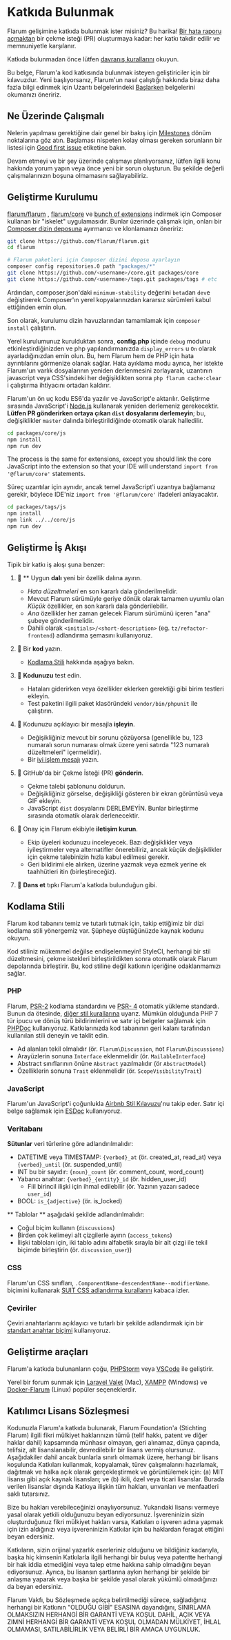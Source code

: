 # Katkıda Bulunmak

Flarum gelişimine katkıda bulunmak ister misiniz? Bu harika! [Bir hata raporu açmaktan](bugs.md) bir çekme isteği (PR) oluşturmaya kadar: her katkı takdir edilir ve memnuniyetle karşılanır.

Katkıda bulunmadan önce lütfen [davranış kurallarını](code-of-conduct.md) okuyun.

Bu belge, Flarum'a kod katkısında bulunmak isteyen geliştiriciler için bir kılavuzdur. Yeni başlıyorsanız, Flarum'un nasıl çalıştığı hakkında biraz daha fazla bilgi edinmek için Uzantı belgelerindeki [Başlarken](/extend/start.md) belgelerini okumanızı öneririz.

## Ne Üzerinde Çalışmalı

Nelerin yapılması gerektiğine dair genel bir bakış için [Milestones](https://github.com/flarum/core/milestones) dönüm noktalarına göz atın. Başlaması nispeten kolay olması gereken sorunların bir listesi için [Good first issue](https://github.com/flarum/core/labels/Good%20first%20issue) etiketine bakın.

Devam etmeyi ve bir şey üzerinde çalışmayı planlıyorsanız, lütfen ilgili konu hakkında yorum yapın veya önce yeni bir sorun oluşturun. Bu şekilde değerli çalışmalarınızın boşuna olmamasını sağlayabiliriz.

## Geliştirme Kurulumu

[flarum/flarum](https://github.com/flarum/flarum) , [flarum/core](https://github.com/flarum/core) ve [bunch of extensions](https://github.com/flarum) indirmek için Composer kullanan bir "iskelet" uygulamasıdır. Bunlar üzerinde çalışmak için, onları bir [Composer dizin deposuna](https://getcomposer.org/doc/05-repositories.md#path) ayırmanızı ve klonlamanızı öneririz:

```bash
git clone https://github.com/flarum/flarum.git
cd flarum

# Flarum paketleri için Composer dizini deposu ayarlayın
composer config repositories.0 path "packages/*"
git clone https://github.com/<username>/core.git packages/core
git clone https://github.com/<username>/tags.git packages/tags # etc
```

Ardından, composer.json'daki `minimum-stability` değerini `beta`dan `dev`e değiştirerek Composer'ın yerel kopyalarınızdan kararsız sürümleri kabul ettiğinden emin olun.

Son olarak, kurulumu dizin havuzlarından tamamlamak için `composer install` çalıştırın.

Yerel kurulumunuz kurulduktan sonra, **config.php** içinde `debug` modunu etkinleştirdiğinizden ve php yapılandırmanızda `display_errors` u `On` olarak ayarladığınızdan emin olun. Bu, hem Flarum hem de PHP için hata ayrıntılarını görmenize olanak sağlar. Hata ayıklama modu ayrıca, her istekte Flarum'un varlık dosyalarının yeniden derlenmesini zorlayarak, uzantının javascript veya CSS'sindeki her değişiklikten sonra `php flarum cache:clear` i çalıştırma ihtiyacını ortadan kaldırır.

Flarum'un ön uç kodu ES6'da yazılır ve JavaScript'e aktarılır. Geliştirme sırasında JavaScript'i [Node.js](https://nodejs.org/) kullanarak yeniden derlemeniz gerekecektir. **Lütfen PR gönderirken ortaya çıkan `dist` dosyalarını derlemeyin**; bu, değişiklikler `master` dalında birleştirildiğinde otomatik olarak halledilir.

```bash
cd packages/core/js
npm install
npm run dev
```

The process is the same for extensions, except you should link the core JavaScript into the extension so that your IDE will understand `import from '@flarum/core'` statements.

Süreç uzantılar için aynıdır, ancak temel JavaScript'i uzantıya bağlamanız gerekir, böylece IDE'niz `import from '@flarum/core'` ifadeleri anlayacaktır.

```bash
cd packages/tags/js
npm install
npm link ../../core/js
npm run dev
```

## Geliştirme İş Akışı

Tipik bir katkı iş akışı şuna benzer:
	
1. 🌳 ** Uygun **dalı** yeni bir özellik dalına ayırın.
     * *Hata düzeltmeleri* en son kararlı dala gönderilmelidir.
     * Mevcut Flarum sürümüyle geriye dönük olarak tamamen uyumlu olan *Küçük* özellikler, en son kararlı dala gönderilebilir.
     * *Ana* özellikler her zaman gelecek Flarum sürümünü içeren "ana" şubeye gönderilmelidir.
     * Dahili olarak `<initials>/<short-description>` (eg. `tz/refactor-frontend`) adlandırma şemasını kullanıyoruz.

2. 🔨 Bir **kod** yazın.
     * [Kodlama Stili](#Kodlama-Stili) hakkında aşağıya bakın.
	
3. 🚦 **Kodunuzu** test edin.
     * Hataları giderirken veya özellikler eklerken gerektiği gibi birim testleri ekleyin.
     * Test paketini ilgili paket klasöründeki `vendor/bin/phpunit` ile çalıştırın.
	 
<!--
    * See [here](link-to-core/tests/README.md) for more information about testing in Flarum.
-->
4. 💾 Kodunuzu açıklayıcı bir mesajla **işleyin**.
     * Değişikliğiniz mevcut bir sorunu çözüyorsa (genellikle bu, 123 numaralı sorun numarası olmak üzere yeni satırda "123 numaralı düzeltmeleri" içermelidir).
     * Bir [iyi işlem mesajı](https://tbaggery.com/2008/04/19/a-note-about-git-commit-messages.html) yazın.

5. 🎁 GitHub'da bir Çekme İsteği (PR) **gönderin**.
     * Çekme talebi şablonunu doldurun.
     * Değişikliğiniz görselse, değişikliği gösteren bir ekran görüntüsü veya GIF ekleyin.
     * JavaScript `dist` dosyalarını DERLEMEYİN. Bunlar birleştirme sırasında otomatik olarak derlenecektir.

6. 🤝 Onay için Flarum ekibiyle **iletişim kurun**.
     * Ekip üyeleri kodunuzu inceleyecek. Bazı değişiklikler veya iyileştirmeler veya alternatifler önerebiliriz, ancak küçük değişiklikler için çekme talebinizin hızla kabul edilmesi gerekir.
     * Geri bildirimi ele alırken, üzerine yazmak veya ezmek yerine ek taahhütleri itin (birleştireceğiz).

7. 🕺 **Dans et** tıpkı Flarum'a katkıda bulunduğun gibi.

## Kodlama Stili

Flarum kod tabanını temiz ve tutarlı tutmak için, takip ettiğimiz bir dizi kodlama stili yönergemiz var. Şüpheye düştüğünüzde kaynak kodunu okuyun.

Kod stiliniz mükemmel değilse endişelenmeyin! StyleCI, herhangi bir stil düzeltmesini, çekme istekleri birleştirildikten sonra otomatik olarak Flarum depolarında birleştirir. Bu, kod stiline değil katkının içeriğine odaklanmamızı sağlar.

### PHP

Flarum, [PSR-2](https://github.com/php-fig/fig-standards/blob/master/accepted/PSR-2-coding-style-guide.md) kodlama standardını ve [PSR- 4](https://github.com/php-fig/fig-standards/blob/master/accepted/PSR-4-autoloader.md) otomatik yükleme standardı. Bunun da ötesinde, [diğer stil kurallarına](https://github.com/flarum/core/blob/master/.styleci.yml) uyarız. Mümkün olduğunda PHP 7 tür ipucu ve dönüş türü bildirimlerini ve satır içi belgeler sağlamak için [PHPDoc](https://docs.phpdoc.org/) kullanıyoruz. Katkılarınızda kod tabanının geri kalanı tarafından kullanılan stili deneyin ve taklit edin.

* Ad alanları tekil olmalıdır (ör. `Flarum\Discussion`, not `Flarum\Discussions`)
* Arayüzlerin sonuna `Interface` eklenmelidir (ör. `MailableInterface`)
* Abstract sınıflarının önüne `Abstract` yazılmalıdır (ör `AbstractModel`)
* Özelliklerin sonuna `Trait` eklenmelidir (ör. `ScopeVisibilityTrait`)

### JavaScript

Flarum'un JavaScript'i çoğunlukla [Airbnb Stil Kılavuzu](https://github.com/airbnb/javascript)'nu takip eder. Satır içi belge sağlamak için [ESDoc](https://esdoc.org/manual/tags.html) kullanıyoruz.

### Veritabanı

**Sütunlar** veri türlerine göre adlandırılmalıdır:
* DATETIME veya TIMESTAMP: `{verbed}_at` (ör. created_at, read_at) veya `{verbed}_until` (ör. suspended_until)
* INT bu bir sayıdır: `{noun}_count` (ör. comment_count, word_count)
* Yabancı anahtar: `{verbed}_{entity}_id` (ör. hidden_user_id)
     * Fiil birincil ilişki için ihmal edilebilir (ör. Yazının yazarı sadece `user_id`)
* BOOL: `is_{adjective}` (ör. is_locked)

** Tablolar ** aşağıdaki şekilde adlandırılmalıdır:
* Çoğul biçim kullanın (`discussions`)
* Birden çok kelimeyi alt çizgilerle ayırın (`access_tokens`)
* İlişki tabloları için, iki tablo adını alfabetik sırayla bir alt çizgi ile tekil biçimde birleştirin (ör. `discussion_user`))

### CSS

Flarum'un CSS sınıfları, `.ComponentName-descendentName--modifierName`. biçimini kullanarak [SUIT CSS adlandırma kurallarını](https://github.com/suitcss/suit/blob/master/doc/naming-conventions.md) kabaca izler.

### Çeviriler

Çeviri anahtarlarını açıklayıcı ve tutarlı bir şekilde adlandırmak için bir [standart anahtar biçimi](/extend/i18n.md#appendix-a-standard-key-format) kullanıyoruz.

## Geliştirme araçları

Flarum'a katkıda bulunanların çoğu, [PHPStorm](https://www.jetbrains.com/phpstorm/download/) veya [VSCode](https://code.visualstudio.com/) ile geliştirir.

Yerel bir forum sunmak için [Laravel Valet](https://laravel.com/docs/master/valet) (Mac), [XAMPP](https://www.apachefriends.org/index.html) (Windows) ve [Docker-Flarum](https://github.com/mondediefr/docker-flarum) (Linux) popüler seçeneklerdir.

## Katılımcı Lisans Sözleşmesi

Kodunuzla Flarum'a katkıda bulunarak, Flarum Foundation'a (Stichting Flarum) ilgili fikri mülkiyet haklarınızın tümü (telif hakkı, patent ve diğer haklar dahil) kapsamında münhasır olmayan, geri alınamaz, dünya çapında, telifsiz, alt lisanslanabilir, devredilebilir bir lisans vermiş olursunuz. Aşağıdakiler dahil ancak bunlarla sınırlı olmamak üzere, herhangi bir lisans koşulunda Katkıları kullanmak, kopyalamak, türev çalışmalarını hazırlamak, dağıtmak ve halka açık olarak gerçekleştirmek ve görüntülemek için: (a) MIT lisansı gibi açık kaynak lisansları; ve (b) ikili, özel veya ticari lisanslar. Burada verilen lisanslar dışında Katkıya ilişkin tüm hakları, unvanları ve menfaatleri saklı tutarsınız.

Bize bu hakları verebileceğinizi onaylıyorsunuz. Yukarıdaki lisansı vermeye yasal olarak yetkili olduğunuzu beyan ediyorsunuz. İşvereninizin sizin oluşturduğunuz fikri mülkiyet hakları varsa, Katkıları o işveren adına yapmak için izin aldığınızı veya işvereninizin Katkılar için bu haklardan feragat ettiğini beyan edersiniz.

Katkıların, sizin orijinal yazarlık eserleriniz olduğunu ve bildiğiniz kadarıyla, başka hiç kimsenin Katkılarla ilgili herhangi bir buluş veya patentte herhangi bir hak iddia etmediğini veya talep etme hakkına sahip olmadığını beyan ediyorsunuz. Ayrıca, bu lisansın şartlarına aykırı herhangi bir şekilde bir anlaşma yaparak veya başka bir şekilde yasal olarak yükümlü olmadığınızı da beyan edersiniz.

Flarum Vakfı, bu Sözleşmede açıkça belirtilmediği sürece, sağladığınız herhangi bir Katkının "OLDUĞU GİBİ" ESASINA dayandığını, SINIRLAMA OLMAKSIZIN HERHANGİ BİR GARANTİ VEYA KOŞUL DAHİL, AÇIK VEYA ZIMNİ HERHANGİ BİR GARANTİ VEYA KOŞUL OLMADAN MÜLKİYET, İHLAL OLMAMASI, SATILABİLİRLİK VEYA BELİRLİ BİR AMACA UYGUNLUK.